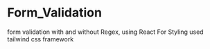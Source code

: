 # Form_Validation
form validation with and without Regex, using React
For Styling used tailwind css framework

